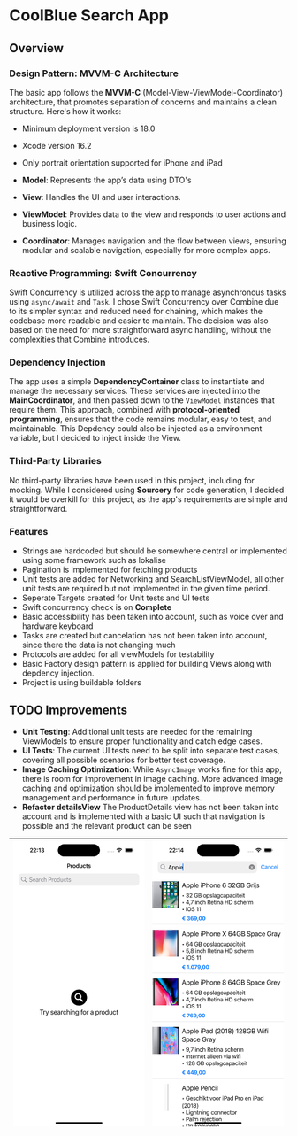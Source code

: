 # CoolBlue Search App

## Overview

### Design Pattern: MVVM-C Architecture
The basic app follows the **MVVM-C** (Model-View-ViewModel-Coordinator) architecture, that promotes separation of concerns and maintains a clean structure. Here's how it works:

- Minimum deployment version is 18.0
- Xcode version 16.2
- Only portrait orientation supported for iPhone and iPad

- **Model**: Represents the app’s data using DTO's
- **View**: Handles the UI and user interactions.
- **ViewModel**: Provides data to the view and responds to user actions and business logic.
- **Coordinator**: Manages navigation and the flow between views, ensuring modular and scalable navigation, especially for more complex apps.

### Reactive Programming: Swift Concurrency
Swift Concurrency is utilized across the app to manage asynchronous tasks using `async/await` and `Task`. I chose Swift Concurrency over Combine due to its simpler syntax and reduced need for chaining, which makes the codebase more readable and easier to maintain. The decision was also based on the need for more straightforward async handling, without the complexities that Combine introduces.

### Dependency Injection
The app uses a simple **DependencyContainer** class to instantiate and manage the necessary services. These services are injected into the **MainCoordinator**, and then passed down to the `ViewModel` instances that require them. This approach, combined with **protocol-oriented programming**, ensures that the code remains modular, easy to test, and maintainable. This Depdency could also be injected as a environment variable, but I decided to inject inside the View.

### Third-Party Libraries
No third-party libraries have been used in this project, including for mocking. While I considered using **Sourcery** for code generation, I decided it would be overkill for this project, as the app's requirements are simple and straightforward.

### Features
- Strings are hardcoded but should be somewhere central or implemented using some framework such as lokalise 
- Pagination is implemented for fetching products
- Unit tests are added for Networking and SearchListViewModel, all other unit tests are required but not implemented in the given time period.
- Seperate Targets created for Unit tests and UI tests
- Swift concurrency check is on **Complete**
- Basic accessibility has been taken into account, such as voice over and hardware keyboard
- Tasks are created but cancelation has not been taken into account, since there the data is not changing much
- Protocols are added for all viewModels for testability
- Basic Factory design pattern is applied for building Views along with depdency injection.
- Project is using buildable folders


## TODO Improvements

- **Unit Testing**: Additional unit tests are needed for the remaining ViewModels to ensure proper functionality and catch edge cases.
- **UI Tests**: The current UI tests need to be split into separate test cases, covering all possible scenarios for better test coverage.
- **Image Caching Optimization**: While `AsyncImage` works fine for this app, there is room for improvement in image caching. More advanced image caching and optimization should be implemented to improve memory management and performance in future updates.
- **Refactor detailsView** The ProductDetails view has not been taken into account and is implemented with a basic UI such that navigation is possible and the relevant product can be seen



| ![SearchListView](images/SearchListView.png) | ![SearchProducts](images/Search%20products.png) |
|-----------------------------------------------|-----------------------------------------------|
